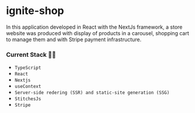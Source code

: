 # ignite-shop

In this application developed in React with the NextJs framework, a store website was produced with display of products in a carousel, shopping cart to manage them and with Stripe payment infrastructure.

### Current Stack :technologist:
- `TypeScript`
- `React`
- `Nextjs`
- `useContext`
- `Server-side redering (SSR) and static-site generation (SSG)`
- `StitchesJs`
- `Stripe`
